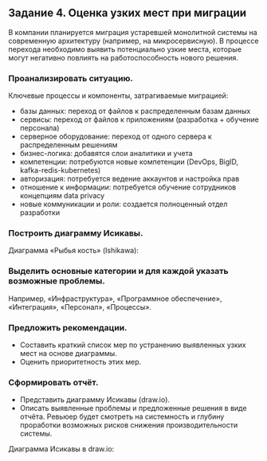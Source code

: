 ## Задание 4. Оценка узких мест при миграции

В компании планируется миграция устаревшей монолитной системы на современную архитектуру (например, на микросервисную). В процессе перехода необходимо выявить потенциально узкие места, которые могут негативно повлиять на работоспособность нового решения.

### Проанализировать ситуацию.
Ключевые процессы и компоненты, затрагиваемые миграцией:
- базы данных: переход от файлов к распределенным базам данных
- сервисы: переход от файлов к приложениям (разработка + обучение персонала)
- серверное оборудование: переход от одного сервера к распределенным решениям
- бизнес-логика: добавятся слои аналитики и учета
- компетенции: потребуются новые компетенции (DevOps, BigID, kafka-redis-kubernetes)
- авторизация: потребуется ведение аккаунтов и настройка прав
- отношение к информации: потребуется обучение сотрудников концепциям data privacy
- новые коммуникации и роли: создается полноценный отдел разработки

### Построить диаграмму Исикавы.
Диаграмма «Рыбья кость» (Ishikawa):

### Выделить основные категории и для каждой указать возможные проблемы.
Например, «Инфраструктура», «Программное обеспечение», «Интеграция», «Персонал», «Процессы».

### Предложить рекомендации.
- Составить краткий список мер по устранению выявленных узких мест на основе диаграммы.
- Оценить приоритетность этих мер.

### Сформировать отчёт.
- Представить диаграмму Исикавы (draw.io).
- Описать выявленные проблемы и предложенные решения в виде отчёта. Ревьюер будет смотреть на системность и глубину проработки возможных рисков снижения производительности системы.

Диаграмма Исикавы в draw.io:
